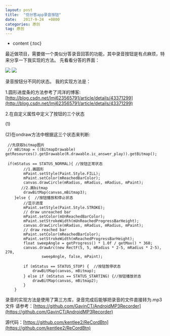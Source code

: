 ```yaml
---
layout: post
title:  "仿分答app录音按钮"
date:   2017-9-24  +0800
categories: 原创
tag: 原创
---
```


* content
{:toc}

最近做项目，需要做一个类似分答录音回答的功能，其中录音按钮是有点麻烦，特来分享一下我实现的方法。
先看看分答的界面：

![](https://i.imgur.com/oEyNR4M.png) ![](https://i.imgur.com/v756yVQ.png)

录音按钮分不同的状态。
我的实现方法是：

1.圆形进度条的方法参考了鸿洋的博客:
[http://blog.csdn.net/lmj623565791/article/details/43371299](http://blog.csdn.net/lmj623565791/article/details/43371299)

2.在自定义属性中定义了按钮的三个状态

(1)     <attr name="progress_status" format="enum">
            <enum name="normal" value="0" />
            <enum name="stop" value="1" />
            <enum name="starting" value="2" />
        </attr>

(2)在ondraw方法中根据这三个状态来判断:
      
     //先获取bitmap图片
     // mBitmap = ((BitmapDrawable) getResources().getDrawable(R.drawable.ic_answer_play)).getBitmap();

     if(mStatus == STATUS_NORMAL){ //按钮正常状态
            //1.画圆形
            mPaint.setStyle(Paint.Style.FILL);
            mPaint.setColor(mReachedBarColor);
            canvas.drawCircle(mRadius, mRadius, mRadius, mPaint);
           //2.画bitmap
            drawBitMap(canvas,mBitmap3);
        }else {  //按钮播放和停止状态
            //显示进度
            mPaint.setStyle(Paint.Style.STROKE);
            // draw unreached bar
            mPaint.setColor(mUnReachedBarColor);
            mPaint.setStrokeWidth(mUnReachedProgressBarHeight);
            canvas.drawCircle(mRadius, mRadius, mRadius, mPaint);
            // draw reached bar
            mPaint.setColor(mReachedBarColor);
            mPaint.setStrokeWidth(mReachedProgressBarHeight);
            float sweepAngle = getProgress() * 1.0f / getMax() * 360;
            canvas.drawArc(new RectF(5, 5, mRadius * 2-5, mRadius * 2-5), 270,
                    sweepAngle, false, mPaint);

            if (mStatus == STATUS_STOP) {  //按钮暂停状态
                drawBitMap(canvas, mBitmap);
            } else if (mStatus == STATUS_STARTING) {//按钮播放状态
                drawBitMap(canvas, mBitmap2);
            }
        }


录音的实现方法是使用了第三方库，录音完成后能够把录音的文件直接转为.mp3文件
请参考：[https://github.com/GavinCT/AndroidMP3Recorder](https://github.com/GavinCT/AndroidMP3Recorder)

源代码：[https://github.com/kentlee2/ReCordBtn](https://github.com/kentlee2/ReCordBtn)